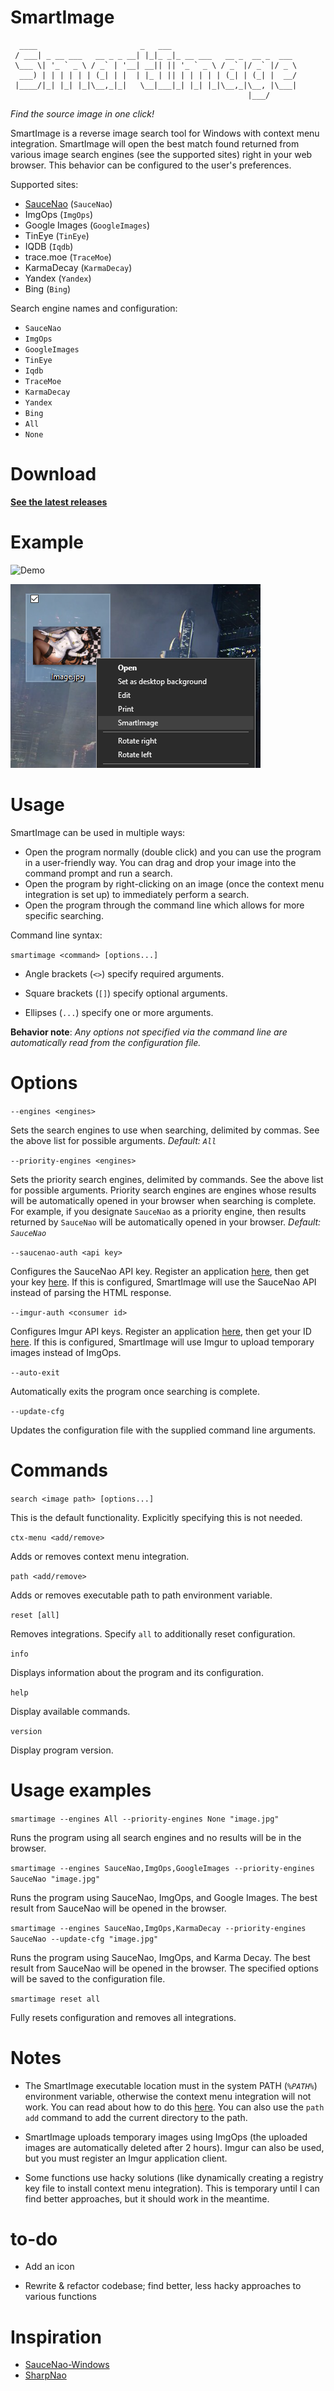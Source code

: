 # SmartImage

```
  ____                       _   ___
 / ___| _ __ ___   __ _ _ __| |_|_ _|_ __ ___   __ _  __ _  ___
 \___ \| '_ ` _ \ / _` | '__| __|| || '_ ` _ \ / _` |/ _` |/ _ \
  ___) | | | | | | (_| | |  | |_ | || | | | | | (_| | (_| |  __/
 |____/|_| |_| |_|\__,_|_|   \__|___|_| |_| |_|\__,_|\__, |\___|
                                                     |___/
```

*Find the source image in one click!*

SmartImage is a reverse image search tool for Windows with context menu integration. SmartImage will open the best match found returned from various image search engines (see the supported sites) right in your web browser. This behavior can be configured to the user's preferences.

Supported sites:

- [SauceNao](https://saucenao.com/) (`SauceNao`)
- ImgOps (`ImgOps`)
- Google Images (`GoogleImages`)
- TinEye (`TinEye`)
- IQDB (`Iqdb`)
- trace.moe (`TraceMoe`)
- KarmaDecay (`KarmaDecay`)
- Yandex (`Yandex`)
- Bing (`Bing`)

Search engine names and configuration:

- `SauceNao`
- `ImgOps`
- `GoogleImages`
- `TinEye`
- `Iqdb`
- `TraceMoe`
- `KarmaDecay`
- `Yandex`
- `Bing`
- `All`
- `None`

# Download

**[See the latest releases](https://github.com/Decimation/SmartImage/releases)**

# Example

![Demo](https://github.com/Decimation/SmartImage/raw/master/Demo.gif)

![Context menu image](https://github.com/Decimation/SmartImage/blob/master/Context%20menu%20integration.png)


# Usage

SmartImage can be used in multiple ways:

- Open the program normally (double click) and you can use the program in a user-friendly way. You can drag and drop your image into the command prompt and run a search.
- Open the program by right-clicking on an image (once the context menu integration is set up) to immediately perform a search.
- Open the program through the command line which allows for more specific searching.

Command line syntax:

`smartimage <command> [options...]`

- Angle brackets (`<>`) specify required arguments.

- Square brackets (`[]`) specify optional arguments. 

- Ellipses (`...`) specify one or more arguments.

**Behavior note**: *Any options not specified via the command line are automatically read from the configuration file.*

# Options

`--engines <engines>`

Sets the search engines to use when searching, delimited by commas. See the above list for possible arguments. 
*Default: `All`*

`--priority-engines <engines>`

Sets the priority search engines, delimited by commands. See the above list for possible arguments. Priority search engines are engines whose results will be automatically opened in your browser when searching is complete. For example, if you designate `SauceNao` as a priority engine, then results returned by
`SauceNao` will be automatically opened in your browser. *Default: `SauceNao`*

`--saucenao-auth <api key>`

Configures the SauceNao API key. Register an application [here](https://saucenao.com/user.php), then get your key [here](https://saucenao.com/user.php?page=search-api).
If this is configured, SmartImage will use the SauceNao API instead of parsing the HTML response.

`--imgur-auth <consumer id>`

Configures Imgur API keys. Register an application [here](https://api.imgur.com/oauth2/addclient), then get your ID [here](https://imgur.com/account/settings/apps). If this is configured, SmartImage will use Imgur to upload temporary images instead of ImgOps.

`--auto-exit`

Automatically exits the program once searching is complete.

`--update-cfg`

Updates the configuration file with the supplied command line arguments.


# Commands

`search <image path> [options...]`

This is the default functionality. Explicitly specifying this is not needed.

`ctx-menu <add/remove>`

Adds or removes context menu integration.

`path <add/remove>`

Adds or removes executable path to path environment variable.

`reset [all]`

Removes integrations. Specify `all` to additionally reset configuration.

`info`

Displays information about the program and its configuration.

`help`

Display available commands.

`version`

Display program version.

# Usage examples

`smartimage --engines All --priority-engines None "image.jpg"`

Runs the program using all search engines and no results will be in the browser.

`smartimage --engines SauceNao,ImgOps,GoogleImages --priority-engines SauceNao "image.jpg"`

Runs the program using SauceNao, ImgOps, and Google Images. The best result from SauceNao will be opened in the browser.

`smartimage --engines SauceNao,ImgOps,KarmaDecay --priority-engines SauceNao --update-cfg "image.jpg"`

Runs the program using SauceNao, ImgOps, and Karma Decay. The best result from SauceNao will be opened in the browser.
The specified options will be saved to the configuration file.

`smartimage reset all`

Fully resets configuration and removes all integrations.

# Notes

- The SmartImage executable location must in the system PATH (*`%PATH%`*) environment variable, otherwise the context menu integration will not work. You can read about how to do this [here](https://superuser.com/questions/949560/how-do-i-set-system-environment-variables-in-windows-10). You can also use the `path add` command to add the current directory to the path.

- SmartImage uploads temporary images using ImgOps (the uploaded images are automatically deleted after 2 hours). Imgur can also be used, but you must register an Imgur application client.

- Some functions use hacky solutions (like dynamically creating a registry key file to install context menu integration). This is temporary until I can find better approaches, but it should work in the meantime.

# to-do

- Add an icon

- Rewrite & refactor codebase; find better, less hacky approaches to various functions

# Inspiration

- [SauceNao-Windows](https://github.com/RoxasShadow/SauceNao-Windows)
- [SharpNao](https://github.com/Lazrius/SharpNao)
